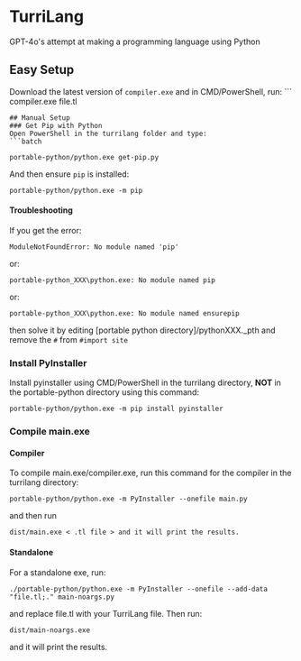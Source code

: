 # TurriLang
GPT-4o's attempt at making a programming language using Python
## Easy Setup
Download the latest version of `compiler.exe` and in CMD/PowerShell, run: ```
compiler.exe file.tl
```
## Manual Setup
### Get Pip with Python
Open PowerShell in the turrilang folder and type:
```batch

portable-python/python.exe get-pip.py
```
And then ensure `pip` is installed:
```batch
portable-python/python.exe -m pip
```
#### Troubleshooting
If you get the error:
```
ModuleNotFoundError: No module named 'pip'
```
or:
```
portable-python_XXX\python.exe: No module named pip
```
or:
```
portable-python_XXX\python.exe: No module named ensurepip
```
then solve it by editing [portable python directory]/pythonXXX._pth and remove the `#` from `#import site`
### Install PyInstaller
Install pyinstaller using CMD/PowerShell in the turrilang directory, **NOT** in the portable-python directory using this command:
```batch
portable-python/python.exe -m pip install pyinstaller
```
### Compile main.exe
#### Compiler
To compile main.exe/compiler.exe, run this command for the compiler in the turrilang directory:
```
portable-python/python.exe -m PyInstaller --onefile main.py
```
and then run
```
dist/main.exe < .tl file > and it will print the results.
```
#### Standalone
For a standalone exe, run:
```
./portable-python/python.exe -m PyInstaller --onefile --add-data "file.tl;." main-noargs.py
```
and replace file.tl with your TurriLang file.
Then run:
```
dist/main-noargs.exe
```
and it will print the results.